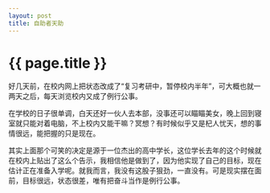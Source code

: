 ```yaml
---
layout: post
title: 自助者天助
---
```


{{ page.title }}
===============

好几天前，在校内网上把状态改成了“复习考研中，暂停校内半年”，可大概也就一两天之后，每天浏览校内又成了例行公事。

在学校的日子很单调，白天还好一伙人去本部，没事还可以瞄瞄美女，晚上回到寝室就只能对着电脑，不上校内又能干嘛？冥想？有时候似乎又是杞人忧天，想的事情很远，能把握的只是现在。

其实上面那个可笑的决定是源于一位杰出的高中学长，这位学长去年的这个时候就在校内上贴出了这么个告示，我相信他是做到了，因为他实现了自己的目标，现在估计正在准备入学呢。就我而言，我没有这股子狠劲，一直没有。可是现实摆在面前，目标很远，状态很差，唯有把奋斗当作是例行公事。

